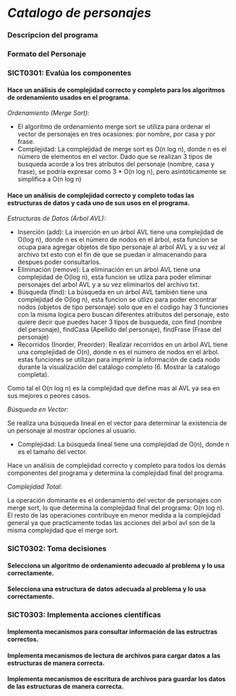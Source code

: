 # *Catalogo de personajes*

### Descripcion del programa

### Formato del Personaje

### SICT0301: Evalúa los componentes

#### Hace un análisis de complejidad correcto y completo para los algoritmos de ordenamiento usados en el programa.
*Ordenamiento (Merge Sort):*
<ul>
  <li>El algoritmo de ordenamiento merge sort se utiliza para ordenar el vector de personajes en tres ocasiones: por nombre, por casa y por frase.</li>
  <li>Complejidad: La complejidad de merge sort es O(n log n), donde n es el número de elementos en el vector. Dado que se realizan 3 tipos de busqueda acorde a los tres atributos del personaje (nombre, casa y frase), se podría expresar como 3 * O(n log n), pero asintóticamente se simplifica a O(n log n)</li>
</ul>

#### Hace un análisis de complejidad correcto y completo todas las estructuras de datos y cada uno de sus usos en el programa.

*Estructuras de Datos (Árbol AVL):*
<ul>
  <li>Inserción (add): La inserción en un árbol AVL tiene una complejidad de O(log n), donde n es el número de nodos en el árbol, esta funcion se ocupa para agregar objetos de tipo personaje al arbol AVL y a su 
      vez al archivo txt esto con el fin de que se puedan ir almacenando para despues poder consultarlos.</li>
  <li>Eliminación (remove): La eliminación en un árbol AVL tiene una complejidad de O(log n), esta funcion se utliza para poder eliminar personajes del arbol AVL y a su vez eliminarlos del archivo txt.</li>
  <li>Búsqueda (find): La búsqueda en un árbol AVL también tiene una complejidad de O(log n), esta funcion se utlizo para poder encontrar nodos (objetos de tipo personaje) solo que en el codigo hay 3 funciones 
      con la misma logica pero buscan diferentes atributos del personaje, esto quiere decir que puedes hacer 3 tipos de busqueda, con find (nombre del personaje), findCasa (Apellido del personaje), findFrase 
      (Frase del personaje)</li>
   <li>Recorridos (Inorder, Preorder): Realizar recorridos en un árbol AVL tiene una complejidad de O(n), donde n es el número de nodos en el árbol. estas funciones se utilizan para imprimir la información de 
       cada nodo durante la visualización del catálogo completo (6. Mostrar la catalogo completa).</li>
</ul>
Como tal el O(n log n) es la complejidad que define mas al AVL ya sea en sus mejores o peores casos. 

*Búsqueda en Vector:*

Se realiza una búsqueda lineal en el vector para determinar la existencia de un personaje al mostrar opciones al usuario.

<ul>
  <li>Complejidad: La búsqueda lineal tiene una complejidad de O(n), donde n es el tamaño del vector.</li>
</ul
  
#### Hace un análisis de complejidad correcto y completo para todos los demás componentes del programa y determina la complejidad final del programa.
*Complejidad Total:*

La operación dominante es el ordenamiento del vector de personajes con merge sort, lo que determina la complejidad final del programa: O(n log n). El resto de las operaciones contribuye en menor medida a la complejidad general ya que practicamente todas las acciones del arbol avl son de la misma complejidad que el merge sort.

### SICT0302: Toma decisiones

#### Selecciona un algoritmo de ordenamiento adecuado al problema y lo usa correctamente.

#### Selecciona una estructura de datos adecuada al problema y lo usa correctamente.

### SICT0303: Implementa acciones científicas

#### Implementa mecanismos para consultar información de las estructras correctos.

#### Implementa mecanismos de lectura de archivos para cargar datos a las estructuras de manera correcta.

#### Implementa mecanismos de escritura de archivos para guardar los datos de las estructuras de manera correcta.
